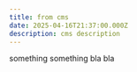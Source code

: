 ```yaml
---
title: from cms
date: 2025-04-16T21:37:00.000Z
description: cms description
---
```

something something bla bla
